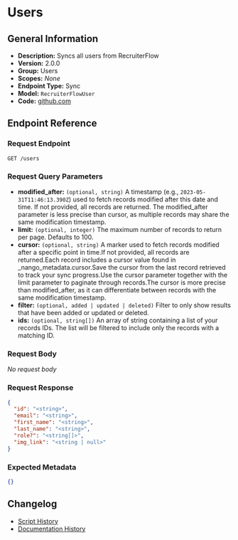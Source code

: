 <!-- BEGIN GENERATED CONTENT -->
# Users

## General Information

- **Description:** Syncs all users from RecruiterFlow
- **Version:** 2.0.0
- **Group:** Users
- **Scopes:** _None_
- **Endpoint Type:** Sync
- **Model:** `RecruiterFlowUser`
- **Code:** [github.com](https://github.com/NangoHQ/integration-templates/tree/main/integrations/recruiterflow/syncs/users.ts)


## Endpoint Reference

### Request Endpoint

`GET /users`

### Request Query Parameters

- **modified_after:** `(optional, string)` A timestamp (e.g., `2023-05-31T11:46:13.390Z`) used to fetch records modified after this date and time. If not provided, all records are returned. The modified_after parameter is less precise than cursor, as multiple records may share the same modification timestamp.
- **limit:** `(optional, integer)` The maximum number of records to return per page. Defaults to 100.
- **cursor:** `(optional, string)` A marker used to fetch records modified after a specific point in time.If not provided, all records are returned.Each record includes a cursor value found in _nango_metadata.cursor.Save the cursor from the last record retrieved to track your sync progress.Use the cursor parameter together with the limit parameter to paginate through records.The cursor is more precise than modified_after, as it can differentiate between records with the same modification timestamp.
- **filter:** `(optional, added | updated | deleted)` Filter to only show results that have been added or updated or deleted.
- **ids:** `(optional, string[])` An array of string containing a list of your records IDs. The list will be filtered to include only the records with a matching ID.

### Request Body

_No request body_

### Request Response

```json
{
  "id": "<string>",
  "email": "<string>",
  "first_name": "<string>",
  "last_name": "<string>",
  "role?": "<string[]>",
  "img_link": "<string | null>"
}
```

### Expected Metadata

```json
{}
```

## Changelog

- [Script History](https://github.com/NangoHQ/integration-templates/commits/main/integrations/recruiterflow/syncs/users.ts)
- [Documentation History](https://github.com/NangoHQ/integration-templates/commits/main/integrations/recruiterflow/syncs/users.md)

<!-- END  GENERATED CONTENT -->

